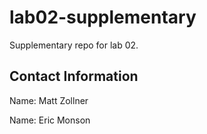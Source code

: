 # lab02-supplementary
Supplementary repo for lab 02.

## Contact Information

Name: Matt Zollner

Name: Eric Monson
